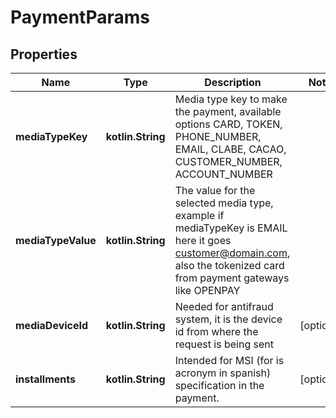 
# PaymentParams

## Properties
Name | Type | Description | Notes
------------ | ------------- | ------------- | -------------
**mediaTypeKey** | **kotlin.String** | Media type key to make the payment, available options CARD, TOKEN, PHONE_NUMBER, EMAIL, CLABE, CACAO, CUSTOMER_NUMBER, ACCOUNT_NUMBER | 
**mediaTypeValue** | **kotlin.String** | The value for the selected media type, example if mediaTypeKey is EMAIL here it goes customer@domain.com, also the tokenized card from payment gateways like OPENPAY | 
**mediaDeviceId** | **kotlin.String** | Needed for antifraud system, it is the device id from where the request is being sent |  [optional]
**installments** | **kotlin.String** | Intended for MSI (for is acronym in spanish) specification in the payment. |  [optional]



